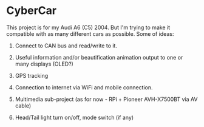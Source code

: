# CyberCar
This project is for my Audi A6 (C5) 2004. But I'm trying to make it compatible with as many different cars as possible.
Some of ideas:

1. Connect to CAN bus and read/write to it.

2. Useful information and/or beautification animation output to one or many displays (OLED?)

3. GPS tracking

4. Connection to internet via WiFi and mobile connection.

5. Multimedia sub-project (as for now - RPi + Pioneer AVH-X7500BT via AV cable)

6. Head/Tail light turn on/off, mode switch (if any)
